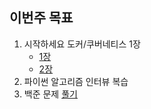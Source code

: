 ## 이번주 목표 

1. 시작하세요 도커/쿠버네티스 1장
   * [1장](https://ihp001.tistory.com/184)
   * [2장](https://ihp001.tistory.com/185)
2. 파이썬 알고리즘 인터뷰 복습
3. 백준 문제 [풀기](https://github.com/PARKINHYO/Algorithm/commits/master)